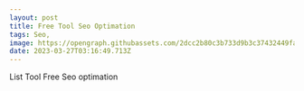 ```yaml
---
layout: post
title: Free Tool Seo Optimation
tags: Seo,
image: https://opengraph.githubassets.com/2dcc2b80c3b733d9b3c37432449fa14e7b645a337fbc30c68554bfc18ad790ed/jekyll/jekyll-seo-tag
date: 2023-03-27T03:16:49.713Z
---
```

L﻿ist Tool Free Seo optimation